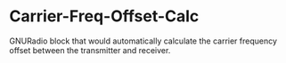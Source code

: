 # Carrier-Freq-Offset-Calc
GNURadio block that would automatically calculate the carrier frequency offset between the transmitter and receiver.
